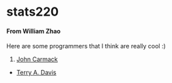 # stats220
#### From William Zhao

Here are some programmers that I think are really cool :)
1. [John Carmack](https://en.wikipedia.org/wiki/John_Carmack)
* [Terry A. Davis](https://en.wikipedia.org/wiki/Terry_A._Davis)
   
